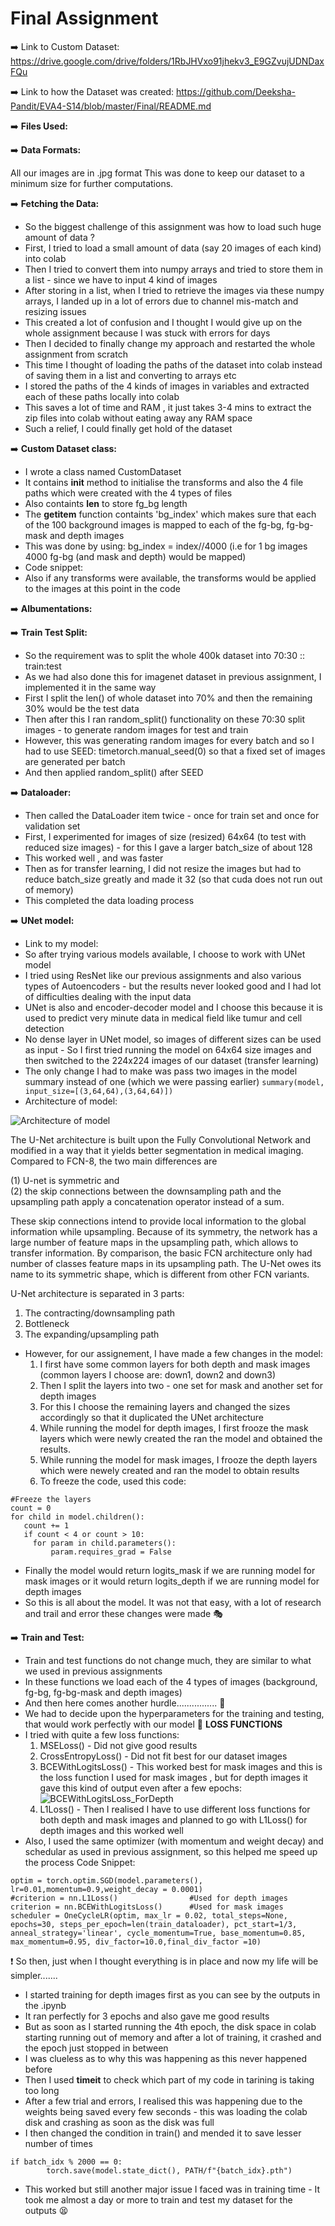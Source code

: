 # Final Assignment 
  
:arrow_right: Link to Custom Dataset: https://drive.google.com/drive/folders/1RbJHVxo91jhekv3_E9GZvujUDNDaxFQu

:arrow_right: Link to how the Dataset was created: https://github.com/Deeksha-Pandit/EVA4-S14/blob/master/Final/README.md 

:arrow_right: **Files Used:**

:arrow_right: **Data Formats:**

All our images are in .jpg format
This was done to keep our dataset to a minimum size for further computations.

:arrow_right: **Fetching the Data:**
- So the biggest challenge of this assignment was how to load such huge amount of data ?
- First, I tried to load a small amount of data (say 20 images of each kind) into colab
- Then I tried to convert them into numpy arrays and tried to store them in a list - since we have to input 4 kind of images
- After storing in a list, when I tried to retrieve the images via these numpy arrays, I landed up in a lot of errors due to channel mis-match and resizing issues
- This created a lot of confusion and I thought I would give up on the whole assignment because I was stuck with errors for days
- Then I decided to finally change my approach and restarted the whole assignment from scratch
- This time I thought of loading the paths of the dataset into colab instead of saving them in a list and converting to arrays etc
- I stored the paths of the 4 kinds of images in variables and extracted each of these paths locally into colab
- This saves a lot of time and RAM , it just takes 3-4 mins to extract the zip files into colab without eating away any RAM space
- Such a relief, I could finally get hold of the dataset

:arrow_right: **Custom Dataset class:**
- I wrote a class named CustomDataset
- It contains __init__ method to initialise the transforms and also the 4 file paths which were created with the 4 types of files
- Also containts __len__ to store fg_bg length
- The __getitem__ function containts 'bg_index' which makes sure that each of the 100 background images is mapped to each of the fg-bg, fg-bg-mask and depth images
- This was done by using: bg_index = index//4000 (i.e for 1 bg images 4000 fg-bg (and mask and depth) would be mapped)
- Code snippet:
- Also if any transforms were available, the transforms would be applied to the images at this point in the code

:arrow_right: **Albumentations:**

:arrow_right: **Train Test Split:**
- So the requirement was to split the whole 400k dataset into 70:30 :: train:test
- As we had also done this for imagenet dataset in previous assignment, I implemented it in the same way
- First I split the len() of whole dataset into 70% and then the remaining 30% would be the test data
- Then after this I ran random_split() functionality on these 70:30 split images - to generate random images for test and train
- However, this was generating random images for every batch and so I had to use SEED: timetorch.manual_seed(0) so that a fixed set of images are generated per batch
- And then applied random_split() after SEED

:arrow_right: **Dataloader:**
- Then called the DataLoader item twice - once for train set and once for validation set
- First, I experimented for images of size (resized) 64x64 (to test with reduced size images) - for this I gave a larger batch_size of about 128
- This worked well , and was faster
- Then as for transfer learning, I did not resize the images but had to reduce batch_size greatly and made it 32 (so that cuda does not run out of memory)
- This completed the data loading process 

:arrow_right: **UNet model:**
- Link to my model: 
- So after trying various models available, I choose to work with UNet model
- I tried using ResNet like our previous assignments and also various types of Autoencoders - but the results never looked good and I had lot of difficulties dealing with the input data
- UNet is also and encoder-decoder model and I choose this because it is used to predict very minute data in medical field like tumur and cell detection
- No dense layer in UNet model, so images of different sizes can be used as input - So I first tried running the model on 64x64 size images and then switched to the 224x224 images of our dataset (transfer learning)
- The only change I had to make was pass two images in the model summary instead of one (which we were passing earlier)
```summary(model, input_size=[(3,64,64),(3,64,64)])```
- Architecture of model:

![Architecture of model](UNet-arch.jpg)

The U-Net architecture is built upon the Fully Convolutional Network and modified in a way that it yields better segmentation in medical imaging. Compared to FCN-8, the two main differences are 

(1) U-net is symmetric and  
(2) the skip connections between the downsampling path and the upsampling path apply a concatenation operator instead of a sum.

These skip connections intend to provide local information to the global information while upsampling. Because of its symmetry, the network has a large number of feature maps in the upsampling path, which allows to transfer information. By comparison, the basic FCN architecture only had number of classes feature maps in its upsampling path. The U-Net owes its name to its symmetric shape, which is different from other FCN variants.

U-Net architecture is separated in 3 parts:

  1) The contracting/downsampling path
  2) Bottleneck
  3) The expanding/upsampling path

- However, for our assignement, I have made a few changes in the model:
  1) I first have some common layers for both depth and mask images (common layers I choose are: down1, down2 and down3)
  2) Then I split the layers into two - one set for mask and another set for depth images
  3) For this I choose the remaining layers and changed the sizes accordingly so that it duplicated the UNet architecture
  4) While running the model for depth images, I first frooze the mask layers which were newly created the ran the model and obtained     the results. 
  5) While running the model for mask images, I frooze the depth layers which were newely created and ran the model to obtain results
  6) To freeze the code, used this code:
  
```
#Freeze the layers
count = 0
for child in model.children():
   count += 1
   if count < 4 or count > 10:
     for param in child.parameters():
         param.requires_grad = False
```

- Finally the model would return logits_mask if we are running model for mask images or it would return logits_depth if we are running model for depth images
- So this is all about the model. It was not that easy, with a lot of research and trail and error these changes were made :performing_arts:

:arrow_right: **Train and Test:**
- Train and test functions do not change much, they are similar to what we used in previous assignments
- In these functions we load each of the 4 types of images (background, fg-bg, fg-bg-mask and depth images)
- And then here comes another hurdle................ :construction:
- We had to decide upon the hyperparameters for the training and testing, that would work perfectly with our model :thinking:
**LOSS FUNCTIONS**
- I tried with quite a few loss functions:
  1) MSELoss() - Did not give good results
  2) CrossEntropyLoss() - Did not fit best for our dataset images
  3) BCEWithLogitsLoss() - This worked best for mask images and this is the loss function I used for mask images , but for depth images   it gave this kind of output even after a few epochs: ![BCEWithLogitsLoss_ForDepth](BCE.PNG)
  4) L1Loss() - Then I realised I have to use different loss functions for both depth and mask images and planned to go with L1Loss()     for depth images and this worked well  
- Also, I used the same optimizer (with momentum and weight decay) and schedular as used in previous assignment, so this helped me speed   up the process 
Code Snippet:
```
optim = torch.optim.SGD(model.parameters(), lr=0.01,momentum=0.9,weight_decay = 0.0001) 
#criterion = nn.L1Loss()                #Used for depth images
criterion = nn.BCEWithLogitsLoss()      #Used for mask images
scheduler = OneCycleLR(optim, max_lr = 0.02, total_steps=None, epochs=30, steps_per_epoch=len(train_dataloader), pct_start=1/3, anneal_strategy='linear', cycle_momentum=True, base_momentum=0.85, max_momentum=0.95, div_factor=10.0,final_div_factor =10)
```
:heavy_exclamation_mark: So then, just when I thought everything is in place and now my life will be simpler.......
- I started training for depth images first as you can see by the outputs in the .ipynb 
- It ran perfectly for 3 epochs and also gave me good results
- But as soon as I started running the 4th epoch, the disk space in colab starting running out of memory and after a lot of training,     it crashed and the epoch just stopped in between
- I was clueless as to why this was happening as this never happened before
- Then I used **timeit** to check which part of my code in tarining is taking too long
- After a few trial and errors, I realised this was happening due to the weights being saved every few seconds - this was loading the       colab disk and crashing as soon as the disk was full
- I then changed the condition in train() and mended it to save lesser number of times
```
if batch_idx % 2000 == 0:
        torch.save(model.state_dict(), PATH/f"{batch_idx}.pth")
```
- This worked but still another major issue I faced was in training time - It took me almost a day or more to train and test my dataset for the outputs :tired_face: 
